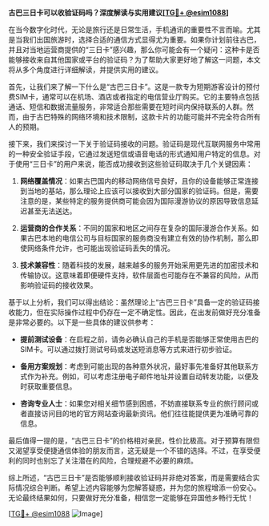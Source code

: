 **古巴三日卡可以收验证码吗？深度解读与实用建议[[TG💪+ @esim1088](https://t.me/s/esim1088)]**

在当今数字化时代，无论是旅行还是日常生活，手机通讯的重要性不言而喻。尤其是当我们出国旅游时，选择合适的通信方式显得尤为重要。如果你计划前往古巴，并且对当地运营商提供的“三日卡”感兴趣，那么你可能会有一个疑问：这种卡是否能够接收来自其他国家或平台的验证码？为了帮助大家更好地了解这一问题，本文将从多个角度进行详细解读，并提供实用的建议。

首先，让我们来了解一下什么是“古巴三日卡”。这是一款专为短期游客设计的预付费SIM卡，通常可以在机场、酒店或者指定的电信营业厅购买。它的主要特点包括通话、短信和数据流量服务，非常适合那些需要在短时间内保持联系的人群。然而，由于古巴特殊的网络环境和技术限制，这款卡片的功能可能并不完全符合所有人的预期。

接下来，我们来探讨一下关于验证码接收的问题。验证码是现代互联网服务中常用的一种安全验证手段，它通过发送短信或语音电话的形式通知用户特定的信息。对于使用“三日卡”的用户来说，能否成功接收到这些验证码取决于几个关键因素：

1. **网络覆盖情况**：如果古巴国内的移动网络信号良好，且你的设备能够正常连接到当地的基站，那么理论上应该可以接收到大部分国家的验证码。但是，需要注意的是，某些特定的服务提供商可能会因为国际漫游协议的原因导致信息延迟甚至无法送达。

2. **运营商的合作关系**：不同的国家和地区之间存在复杂的国际漫游合作关系。如果古巴本地的电信公司与目标国家的服务商没有建立有效的协作机制，那么即使网络条件允许，也可能出现验证码丢失的情况。

3. **技术兼容性**：随着科技的发展，越来越多的服务开始采用更先进的加密技术和传输协议。这意味着即便硬件支持，软件层面也可能存在不兼容的风险，从而影响验证码的接收效果。

基于以上分析，我们可以得出结论：虽然理论上“古巴三日卡”具备一定的验证码接收能力，但在实际操作过程中仍存在一定不确定性。因此，在出发前做好充分准备是非常必要的。以下是一些具体的建议供参考：

- **提前测试设备**：在启程之前，请务必确认自己的手机是否能够正常使用古巴的SIM卡。可以通过拨打测试号码或发送短消息等方式来进行初步验证。
  
- **备用方案规划**：考虑到可能出现的各种意外状况，最好事先准备好其他联系方式作为补充。例如，可以考虑注册电子邮件地址并设置自动转发功能，以便及时获取重要信息。

- **咨询专业人士**：如果您对相关细节感到困惑，不妨直接联系专业的旅行顾问或者直接访问目的地的官方网站查询最新资讯。他们往往能提供更为准确可靠的信息。

最后值得一提的是，“古巴三日卡”的价格相对亲民，性价比极高。对于预算有限但又渴望享受便捷通信体验的朋友而言，这无疑是一个不错的选择。不过，在享受便利的同时也别忘了关注潜在的风险，合理规避不必要的麻烦。

综上所述，“古巴三日卡”是否能够顺利接收验证码并非绝对答案，而是需要结合实际情况综合判断。希望上述内容能够为您解答疑惑，并为您的旅程增添一份安心。无论最终结果如何，只要做好充分准备，相信您一定能够在异国他乡畅行无忧！

[[TG💪+ @esim1088](https://t.me/s/esim1088) ![Image](https://i.postimg.cc/4NQfJmqS/Snipaste-2025-05-13-00-14-12.png)]